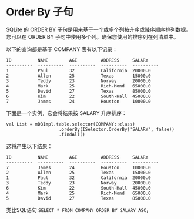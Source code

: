 # Order By 子句
SQLite 的 ORDER BY 子句是用来基于一个或多个列按升序或降序顺序排列数据。您可以在 ORDER BY 子句中使用多个列。确保您使用的排序列在列清单中。

以下的查询都是基于 COMPANY 表有以下记录：

```
ID          NAME        AGE         ADDRESS     SALARY
----------  ----------  ----------  ----------  ----------
1           Paul        32          California  20000.0
2           Allen       25          Texas       15000.0
3           Teddy       23          Norway      20000.0
4           Mark        25          Rich-Mond   65000.0
5           David       27          Texas       85000.0
6           Kim         22          South-Hall  45000.0
7           James       24          Houston     10000.0
```
下面是一个实例，它会将结果按 SALARY 升序排序：
```
val List = mDBImpl.table.selector(COMPANY::class)
                    .orderBy(ISelector.OrderBy("SALARY", false))
                    .findAll()
```
这将产生以下结果：

```
ID          NAME        AGE         ADDRESS     SALARY
----------  ----------  ----------  ----------  ----------
7           James       24          Houston     10000.0
2           Allen       25          Texas       15000.0
1           Paul        32          California  20000.0
3           Teddy       23          Norway      20000.0
6           Kim         22          South-Hall  45000.0
4           Mark        25          Rich-Mond   65000.0
5           David       27          Texas       85000.0
```

类比SQL语句
`SELECT * FROM COMPANY ORDER BY SALARY ASC;`